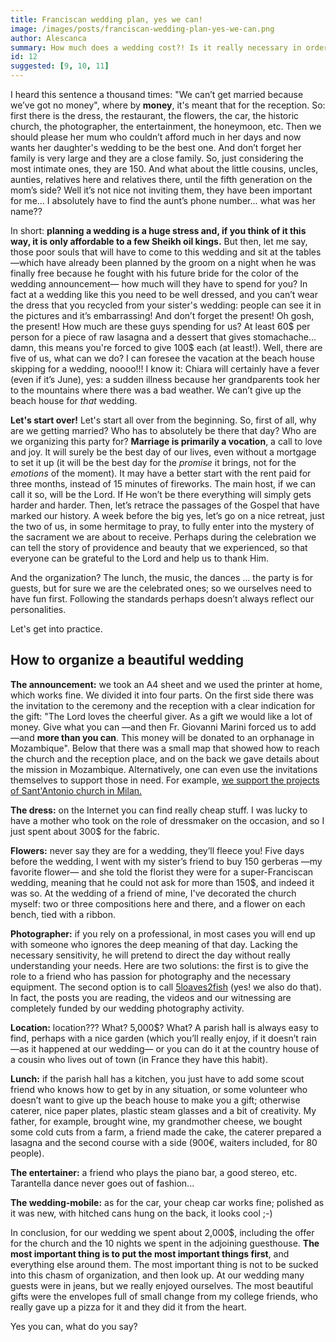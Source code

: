 ```yaml
---
title: Franciscan wedding plan, yes we can!
image: /images/posts/franciscan-wedding-plan-yes-we-can.png
author: Alescanca
summary: How much does a wedding cost?! Is it really necessary in order to be happy? Will a big party ensure a lasting marriage?
id: 12
suggested: [9, 10, 11]
---
```


I heard this sentence a thousand times: "We can’t get married because we’ve got no money", where by **money**, it's meant that for the reception. So: first there is the dress, the restaurant, the flowers, the car, the historic church, the photographer, the entertainment, the honeymoon, etc. Then we should please her mum who couldn’t afford much in her days and now wants her daughter's wedding to be the best one. And don’t forget her family is very large and they are a close family. So, just considering the most intimate ones, they are 150. And what about the little cousins, uncles, aunties, relatives here and relatives there, until the fifth generation on the mom’s side? Well it’s not nice not inviting them, they have been important for me... I absolutely have to find the aunt’s phone number... what was her name??

In short: **planning a wedding is a huge stress and, if you think of it this way, it is only affordable to a few Sheikh oil kings.** But then, let me say, those poor souls that will have to come to this wedding and sit at the tables —which have already been planned by the groom on a night when he was finally free because he fought with his future bride for the color of the wedding announcement— how much will they have to spend for you? In fact at a wedding like this you need to be well dressed, and you can’t wear the dress that you recycled from your sister's wedding: people can see it in the pictures and it’s embarrassing! And don’t forget the present! Oh gosh, the present! How much are these guys spending for us? At least 60$ per person for a piece of raw lasagna and a dessert that gives stomachache... damn, this means you're forced to give 100$ each (at least!). Well, there are five of us, what can we do? I can foresee the vacation at the beach house skipping for a wedding, noooo!!! I know it: Chiara will certainly have a fever (even if it’s June), yes: a sudden illness because her grandparents took her to the mountains where there was a bad weather. We can’t give up the beach house for _that_ wedding.

**Let's start over!** Let's start all over from the beginning. So, first of all, why are we getting married? Who has to absolutely be there that day? Who are we organizing this party for? **Marriage is primarily a vocation**, a call to love and joy. It will surely be the best day of our lives, even without a mortgage to set it up (it will be the best day for the _promise_ it brings, not for the _emotions_ of the moment). It may have a better start with the rent paid for three months, instead of 15 minutes of fireworks. The main host, if we can call it so, will be the Lord. If He won’t be there everything will simply gets harder and harder. Then, let’s retrace the passages of the Gospel that have marked our history. A week before the big yes, let’s go on a nice retreat, just the two of us, in some hermitage to pray, to fully enter into the mystery of the sacrament we are about to receive. Perhaps during the celebration we can tell the story of providence and beauty that we experienced, so that everyone can be grateful to the Lord and help us to thank Him.

And the organization? The lunch, the music, the dances ... the party is for guests, but for sure we are the celebrated ones; so we ourselves need to have fun first. Following the standards perhaps doesn’t always reflect our personalities.

Let's get into practice.

## How to organize a beautiful wedding

**The announcement:** we took an A4 sheet and we used the printer at home, which works fine. We divided it into four parts. On the first side there was the invitation to the ceremony and the reception with a clear indication for the gift: "The Lord loves the cheerful giver. As a gift we would like a lot of money. Give what you can —and then Fr. Giovanni Marini forced us to add —and **more than you can**. This money will be donated to an orphanage in Mozambique". Below that there was a small map that showed how to reach the church and the reception place, and on the back we gave details about the mission in Mozambique. Alternatively, one can even use the invitations themselves to support those in need. For example, [we support the projects of Sant'Antonio church in Milan.](http://creativelab.5p2p.it/)

**The dress:** on the Internet you can find really cheap stuff. I was lucky to have a mother who took on the role of dressmaker on the occasion, and so I just spent about 300$ for the fabric.

**Flowers:** never say they are for a wedding, they’ll fleece you! Five days before the wedding, I went with my sister’s friend to buy 150 gerberas —my favorite flower— and she told the florist they were for a super-Franciscan wedding, meaning that he could not ask for more than 150$, and indeed it was so. At the wedding of a friend of mine, I've decorated the church myself: two or three compositions here and there, and a flower on each bench, tied with a ribbon.

**Photographer:** if you rely on a professional, in most cases you will end up with someone who ignores the deep meaning of that day. Lacking the necessary sensitivity, he will pretend to direct the day without really understanding your needs. Here are two solutions: the first is to give the role to a friend who has passion for photography and the necessary equipment. The second option is to call [5loaves2fish](http://weddings.5p2p.it) (yes! we also do that). In fact, the posts you are reading, the videos and our witnessing are completely funded by our wedding photography activity.

**Location:** location??? What? 5,000$? What? A parish hall is always easy to find, perhaps with a nice garden (which you’ll really enjoy, if it doesn’t rain —as it happened at our wedding— or you can do it at the country house of a cousin who lives out of town (in France they have this habit).

**Lunch:** if the parish hall has a kitchen, you just have to add some scout friend who knows how to get by in any situation, or some volunteer who doesn’t want to give up the beach house to make you a gift; otherwise caterer, nice paper plates, plastic steam glasses and a bit of creativity. My father, for example, brought wine, my grandmother cheese, we bought some cold cuts from a farm, a friend made the cake, the caterer prepared a lasagna and the second course with a side (900€, waiters included, for 80 people).


**The entertainer:** a friend who plays the piano bar, a good stereo, etc. Tarantella dance never goes out of fashion...

**The wedding-mobile:** as for the car, your cheap car works fine; polished as it was new, with hitched cans hung on the back, it looks cool ;-)

In conclusion, for our wedding we spent about 2,000$, including the offer for the church and the 10 nights we spent in the adjoining guesthouse. **The most important thing is to put the most important things first**, and everything else around them. The most important thing is not to be sucked into this chasm of organization, and then look up. At our wedding many guests were in jeans, but we really enjoyed ourselves. The most beautiful gifts were the envelopes full of small change from my college friends, who really gave up a pizza for it and they did it from the heart.

Yes you can, what do you say?

